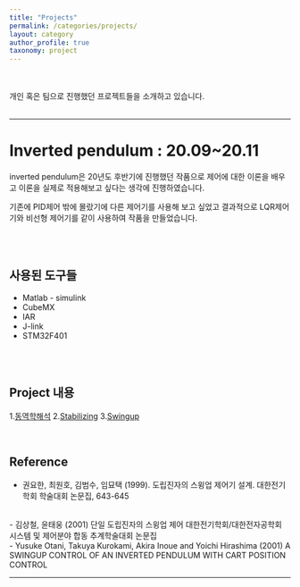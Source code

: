 ```yaml
---
title: "Projects"
permalink: /categories/projects/
layout: category
author_profile: true
taxonomy: project
---
```


<br><br>
개인 혹은 팀으로 진행했던 프로젝트들을 소개하고 있습니다. 
<br><br>


---
# Inverted pendulum : 20.09~20.11

inverted pendulum은 20년도 후반기에 진행했던 작품으로 제어에 대한 
이론을 배우고 이론을 실제로 적용해보고 싶다는 생각에 진행하였습니다.

기존에 PID제어 밖에 몰랐기에 다른 제어기를 사용해 
보고 싶었고 결과적으로 
LQR제어기와 비선형 제어기를 같이 사용하여 작품을 만들었습니다.

<br><br>

## 사용된 도구들

- Matlab - simulink
- CubeMX
- IAR
- J-link
- STM32F401

<br><br>

## Project 내용

1.[동역학해석](https://jeong-hyeonmin.github.io/inverted%20pendulum/Inverted-Pendulum/)
2.[Stabilizing](https://jeong-hyeonmin.github.io/inverted%20pendulum/inverted-pendulum2/)
3.[Swingup](https://jeong-hyeonmin.github.io/inverted%20pendulum/inverted-pendulum3/)

<br>


## Reference
- 권요한, 최원호, 김범수, 임묘택 (1999). 도립진자의 스윙업 제어기 설계. 대한전기학회 학술대회 논문집, 643-645
<br>
- 김상철, 윤태웅 (2001) 단일 도립진자의 스윙업 제어 대한전기학회/대한전자공학회 시스템 및 제어분야 합동 추계학술대회 논문집
<br>
- Yusuke Otani, Takuya Kurokami, Akira Inoue and Yoichi Hirashima (2001) A SWINGUP CONTROL OF AN INVERTED PENDULUM WITH CART POSITION CONTROL




  


---